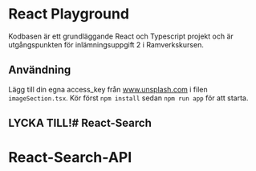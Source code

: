 # React Playground
Kodbasen är ett grundläggande React och Typescript projekt och är utgångspunkten för
inlämningsuppgift 2 i Ramverkskursen.

## Användning

Lägg till din egna access_key från www.unsplash.com i filen `imageSection.tsx`.
Kör först ```npm install``` sedan ```npm run app``` för att starta.


## LYCKA TILL!# React-Search
# React-Search-API
